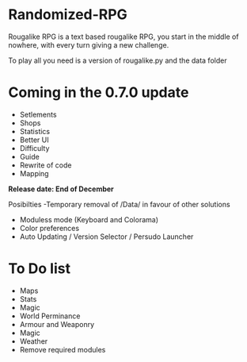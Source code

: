 # Randomized-RPG
Rougalike RPG is a text based rougalike RPG, you start in the middle of nowhere, with every turn giving a new challenge.

To play all you need is a version of rougalike.py and the data folder


# Coming in the 0.7.0 update
- Setlements
- Shops
- Statistics
- Better UI
- Difficulty
- Guide
- Rewrite of code
- Mapping


__Release date:  End of December__

Posibilties
-Temporary removal of /Data/ in favour of other solutions
- Moduless mode (Keyboard and Colorama)
- Color preferences
- Auto Updating / Version Selector / Persudo Launcher

# To Do list
- Maps
- Stats
- Magic
- World Perminance
- Armour and Weaponry
- Magic
- Weather
- Remove required modules
